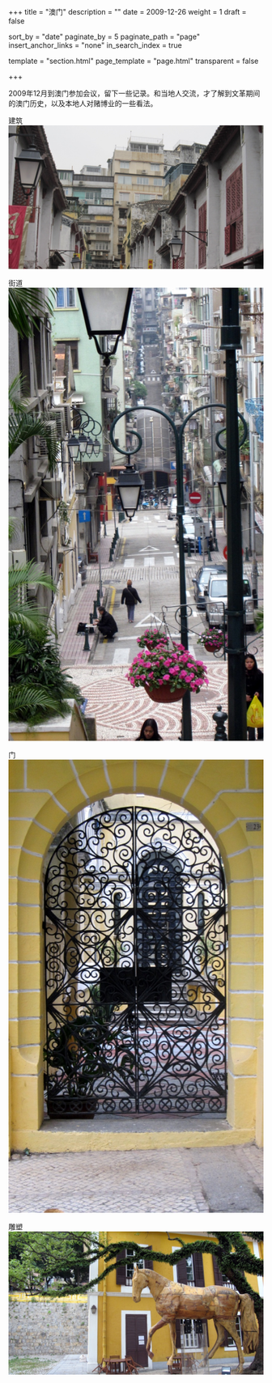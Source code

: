 +++
title = "澳门"
description = ""
date = 2009-12-26
weight = 1
draft = false

sort_by = "date"
paginate_by = 5
paginate_path = "page"
insert_anchor_links = "none"
in_search_index = true

template = "section.html"
page_template = "page.html"
transparent = false

+++

2009年12月到澳门参加会议，留下一些记录。和当地人交流，才了解到文革期间的澳门历史，以及本地人对赌博业的一些看法。

建筑
![建筑](building.jpeg)


街道
![街道](street.jpeg)

门
![街道](gate.jpeg)


雕塑
![雕塑](art.jpeg)



